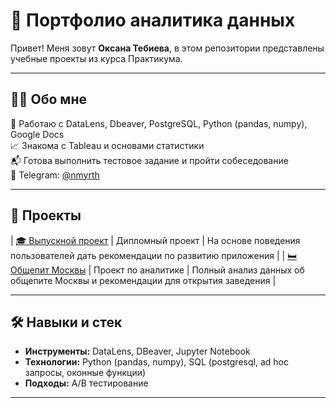 # 📁 Портфолио аналитика данных

Привет! Меня зовут **Оксана Тебиева**, в этом репозитории представлены учебные проекты из курса Практикума.

---

## 👨‍💻 Обо мне

🔧 Работаю с DataLens, Dbeaver, PostgreSQL, Python (pandas, numpy), Google Docs  
📈 Знакома с Tableau и основами статистики   
📬 Готова выполнить тестовое задание и пройти собеседование  
📱 Telegram: [@nmyrth](https://t.me/nmyrth)

---

## 📂 Проекты

| [🎓 Выпускной проект](Выпускной-проект)         | Дипломный проект      | На основе поведения пользователей дать рекомендации по развитию приложения |
| [🛏️ Общепит Москвы](Проект-Общепит-Москвы)      | Проект по аналитике   | Полный анализ данных об общепите Москвы и рекомендации для открытия заведения |

---

## 🛠 Навыки и стек

- **Инструменты:** DataLens, DBeaver, Jupyter Notebook  
- **Технологии:** Python (pandas, numpy), SQL (postgresql, ad hoc запросы, оконные функции) 
- **Подходы:** A/B тестирование

---
